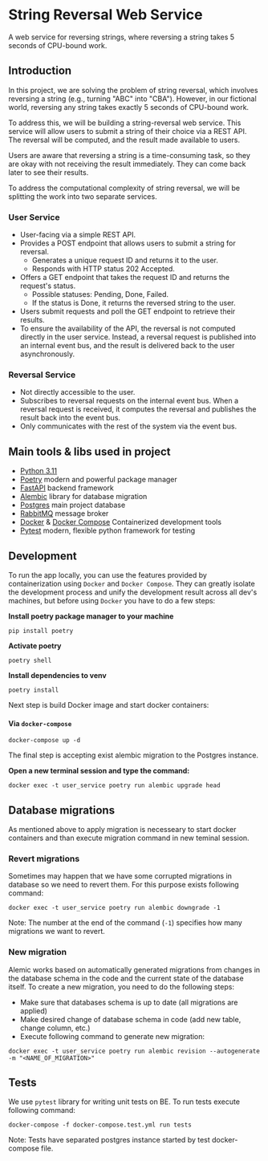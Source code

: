 # String Reversal Web Service

A web service for reversing strings, where reversing a string takes 5 seconds of CPU-bound work.

## Introduction

In this project, we are solving the problem of string reversal, which involves reversing a string (e.g., turning "ABC" into "CBA").
However, in our fictional world, reversing any string takes exactly 5 seconds of CPU-bound work.

To address this, we will be building a string-reversal web service.
This service will allow users to submit a string of their choice via a REST API.
The reversal will be computed, and the result made available to users.

Users are aware that reversing a string is a time-consuming task, so they are okay with not receiving the result immediately.
They can come back later to see their results.

To address the computational complexity of string reversal, we will be splitting the work into two separate services.

### User Service

- User-facing via a simple REST API.
- Provides a POST endpoint that allows users to submit a string for reversal.
    - Generates a unique request ID and returns it to the user.
    - Responds with HTTP status 202 Accepted.
- Offers a GET endpoint that takes the request ID and returns the request's status.
    - Possible statuses: Pending, Done, Failed.
    - If the status is Done, it returns the reversed string to the user.
- Users submit requests and poll the GET endpoint to retrieve their results.
- To ensure the availability of the API, the reversal is not computed directly in the user service. Instead, a reversal request is published into an internal event bus, and the result is delivered back to the user asynchronously.

### Reversal Service

- Not directly accessible to the user.
- Subscribes to reversal requests on the internal event bus. When a reversal request is received, it computes the reversal and publishes the result back into the event bus.
- Only communicates with the rest of the system via the event bus.

## Main tools & libs used in project
- [Python 3.11](https://www.python.org/downloads/release/python-3116/)
- [Poetry](https://python-poetry.org/) modern and powerful package manager
- [FastAPI](https://fastapi.tiangolo.com/) backend framework
- [Alembic](https://pypi.org/project/alembic/) library for database migration 
- [Postgres](https://www.postgresql.org/) main project database
- [RabbitMQ](https://www.rabbitmq.com/) message broker
- [Docker]() & [Docker Compose]() Containerized development tools
- [Pytest](https://docs.pytest.org/en/7.1.x/) modern, flexible python framework for testing

## Development
To run the app locally, you can use the features provided by containerization using `Docker` and
`Docker Compose`. They can greatly isolate the development process and unify the development result across all dev's
machines, but before using `Docker` you have to do a few steps:

**Install poetry package manager to your machine**
```shell
pip install poetry
```
**Activate poetry**
```shell
poetry shell
```
**Install dependencies to venv**
```shell
poetry install
```

Next step is build Docker image and start docker containers:

#### Via `docker-compose`
```shell
docker-compose up -d
```

The final step is accepting exist alembic migration to the Postgres instance.

**Open a new terminal session and type the command:**

```shell
docker exec -t user_service poetry run alembic upgrade head
```

## Database migrations

As mentioned above to apply migration is necesseary to start docker containers and than execute migration command in new teminal session.

### Revert migrations

Sometimes may happen that we have some corrupted migrations in database so we need to revert them. For this purpose exists following command:

```shell
docker exec -t user_service poetry run alembic downgrade -1
```
Note: The number at the end of the command (`-1`) specifies how many migrations we want to revert.

### New migration
Alemic works based on automatically generated migrations from changes in the database schema in the code and the current state of the database itself. To create a new migration, you need to do the following steps:

- Make sure that databases schema is up to date (all migrations are applied)
- Make desired change of database schema in code (add new table, change column, etc.)
- Execute following command to generate new migration:

```shell
docker exec -t user_service poetry run alembic revision --autogenerate -m "<NAME_OF_MIGRATION>"
```

## Tests

We use `pytest` library for writing unit tests on BE. To run tests execute following command:

```shell
docker-compose -f docker-compose.test.yml run tests
```

Note: Tests have separated postgres instance started by test docker-compose file.